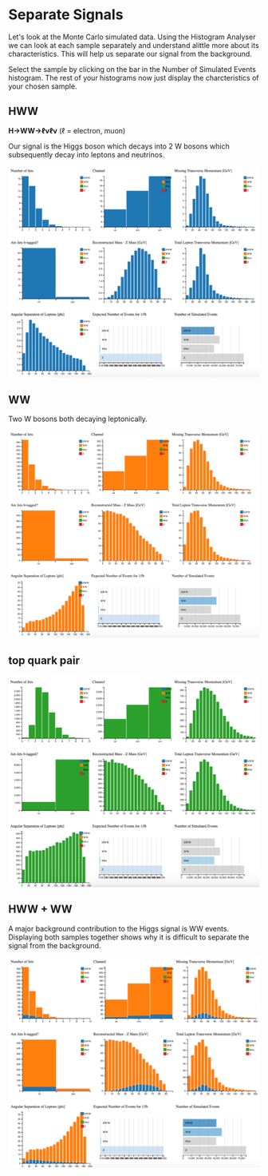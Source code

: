 
# Separate Signals

Let's look at the Monte Carlo simulated data.
Using the Histogram Analyser we can look at each sample separately and understand alittle more about its characteristics.  This will help us separate our signal from the background.

Select the sample by clicking on the bar in the Number of Simulated Events histogram.  The rest of your histograms now just display the charcteristics of your chosen sample.

## HWW

**H->WW->ℓνℓν** (ℓ = electron, muon)

Our signal is the  Higgs boson which decays into 2 W bosons which subsequently decay into leptons and neutrinos. 

![](pictures/separateSignals/HWW.png)


## WW

Two W bosons both decaying leptonically.


![](pictures/separateSignals/WW.png)


## top quark pair


![](pictures/separateSignals/ttbar.png)


## HWW + WW

A major background contribution to the Higgs signal is WW events.  Displaying both samples together shows why it is difficult to separate the signal from the background.


![](pictures/separateSignals/HWW_WW.png)
